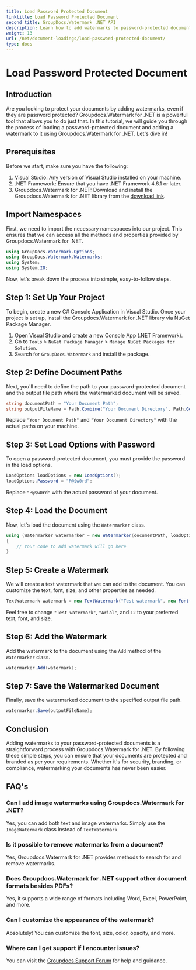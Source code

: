 ```yaml
---
title: Load Password Protected Document
linktitle: Load Password Protected Document
second_title: GroupDocs.Watermark .NET API
description: Learn how to add watermarks to password-protected documents using Groupdocs.Watermark for .NET with our step-by-step guide. Secure and brand your files easily.
weight: 13
url: /net/document-loadings/load-password-protected-document/
type: docs
---
```

# Load Password Protected Document

## Introduction
Are you looking to protect your documents by adding watermarks, even if they are password protected? Groupdocs.Watermark for .NET is a powerful tool that allows you to do just that. In this tutorial, we will guide you through the process of loading a password-protected document and adding a watermark to it using Groupdocs.Watermark for .NET. Let's dive in!
## Prerequisites
Before we start, make sure you have the following:
1. Visual Studio: Any version of Visual Studio installed on your machine.
2. .NET Framework: Ensure that you have .NET Framework 4.6.1 or later.
3. Groupdocs.Watermark for .NET: Download and install the Groupdocs.Watermark for .NET library from the [download link](https://releases.groupdocs.com/Watermark/net/).
## Import Namespaces
First, we need to import the necessary namespaces into our project. This ensures that we can access all the methods and properties provided by Groupdocs.Watermark for .NET.
```csharp
using GroupDocs.Watermark.Options;
using GroupDocs.Watermark.Watermarks;
using System;
using System.IO;
```
Now, let's break down the process into simple, easy-to-follow steps.
## Step 1: Set Up Your Project
To begin, create a new C# Console Application in Visual Studio. Once your project is set up, install the Groupdocs.Watermark for .NET library via NuGet Package Manager.
1. Open Visual Studio and create a new Console App (.NET Framework).
2. Go to `Tools` > `NuGet Package Manager` > `Manage NuGet Packages for Solution`.
3. Search for `GroupDocs.Watermark` and install the package.
## Step 2: Define Document Paths
Next, you'll need to define the path to your password-protected document and the output file path where the watermarked document will be saved.
```csharp
string documentPath = "Your Document Path";
string outputFileName = Path.Combine("Your Document Directory", Path.GetFileName(documentPath));
```
Replace `"Your Document Path"` and `"Your Document Directory"` with the actual paths on your machine.
## Step 3: Set Load Options with Password
To open a password-protected document, you must provide the password in the load options.
```csharp
LoadOptions loadOptions = new LoadOptions();
loadOptions.Password = "P@$w0rd";
```
Replace `"P@$w0rd"` with the actual password of your document.
## Step 4: Load the Document
Now, let's load the document using the `Watermarker` class.
```csharp
using (Watermarker watermarker = new Watermarker(documentPath, loadOptions))
{
    // Your code to add watermark will go here
}
```
## Step 5: Create a Watermark
We will create a text watermark that we can add to the document. You can customize the text, font, size, and other properties as needed.
```csharp
TextWatermark watermark = new TextWatermark("Test watermark", new Font("Arial", 12));
```
Feel free to change `"Test watermark"`, `"Arial"`, and `12` to your preferred text, font, and size.
## Step 6: Add the Watermark
Add the watermark to the document using the `Add` method of the `Watermarker` class.
```csharp
watermarker.Add(watermark);
```
## Step 7: Save the Watermarked Document
Finally, save the watermarked document to the specified output file path.
```csharp
watermarker.Save(outputFileName);
```
## Conclusion
Adding watermarks to your password-protected documents is a straightforward process with Groupdocs.Watermark for .NET. By following these simple steps, you can ensure that your documents are protected and branded as per your requirements. Whether it's for security, branding, or compliance, watermarking your documents has never been easier.
## FAQ's
### Can I add image watermarks using Groupdocs.Watermark for .NET?
Yes, you can add both text and image watermarks. Simply use the `ImageWatermark` class instead of `TextWatermark`.
### Is it possible to remove watermarks from a document?
Yes, Groupdocs.Watermark for .NET provides methods to search for and remove watermarks.
### Does Groupdocs.Watermark for .NET support other document formats besides PDFs?
Yes, it supports a wide range of formats including Word, Excel, PowerPoint, and more.
### Can I customize the appearance of the watermark?
Absolutely! You can customize the font, size, color, opacity, and more.
### Where can I get support if I encounter issues?
You can visit the [Groupdocs Support Forum](https://forum.groupdocs.com/c/watermark/19) for help and guidance.
